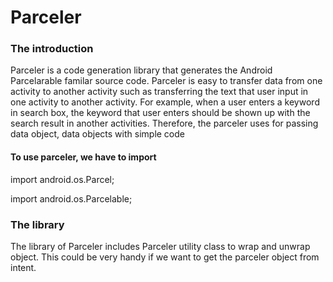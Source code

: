 # Parceler

### The introduction
Parceler is a code generation library that generates the Android Parcelarable familar source code. Parceler is easy to transfer data from one activity to another activity such as transferring the text that user input in one activity to another activity. For example, when a user enters a keyword in search box, the keyword that user enters should be shown up with the search result in another activities. Therefore, the parceler uses for passing data object, data objects with simple code 

#### To use parceler, we have to import

import android.os.Parcel;

import android.os.Parcelable;

### The library
The library of Parceler includes Parceler utility class to wrap and unwrap object. This could be very handy if we want to get the parceler object from intent.
